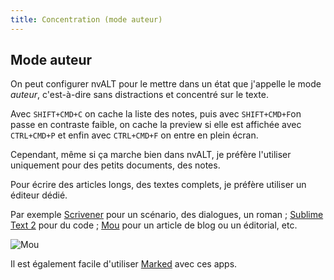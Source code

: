 ```yaml
---
title: Concentration (mode auteur)
---
```


## Mode auteur

On peut configurer nvALT pour le mettre dans un état que j'appelle le mode *auteur*, c'est-à-dire sans distractions et concentré sur le texte.

Avec `SHIFT+CMD+C` on cache la liste des notes, puis avec `SHIFT+CMD+F`on passe en contraste faible, on cache la preview si elle est affichée avec `CTRL+CMD+P` et enfin avec `CTRL+CMD+F` on entre en plein écran.

Cependant, même si ça marche bien dans nvALT, je préfère l'utiliser uniquement pour des petits documents, des notes. 

Pour écrire des articles longs, des textes complets, je préfère utiliser un éditeur dédié. 

Par exemple [Scrivener](http://www.literatureandlatte.com/scrivener.php) pour un scénario, des dialogues, un roman ; [Sublime Text 2](http://www.sublimetext.com) pour du code ; [Mou](http://mouapp.com/) pour un article de blog ou un éditorial, etc.

![Mou](https://www.evernote.com/shard/s89/sh/0a7daf5c-fd65-4be3-8887-760b0ae1f7f9/d28a1cc19f784ad1c48b71e19ae0af40/deep/0/nvalt-prise-de-notes.jpg)

Il est également facile d'utiliser [Marked](http://markedapp.com/) avec ces apps.
